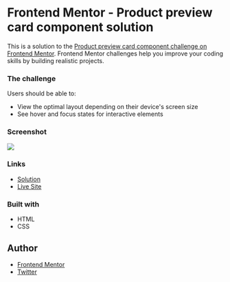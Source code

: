 # Frontend Mentor - Product preview card component solution

This is a solution to the [Product preview card component challenge on Frontend Mentor](https://www.frontendmentor.io/challenges/product-preview-card-component-GO7UmttRfa). Frontend Mentor challenges help you improve your coding skills by building realistic projects. 

### The challenge

Users should be able to:

- View the optimal layout depending on their device's screen size
- See hover and focus states for interactive elements

### Screenshot

![](./screenshot.jpg)

### Links

-  [Solution](https://www.frontendmentor.io/solutions/product-preview-card-component-html-css--WNJOxg0SD)
-  [Live Site](https://lspacka.github.io/FEM-product-preview-card-component/)

### Built with

- HTML
- CSS

## Author

- [Frontend Mentor](https://www.frontendmentor.io/profile/lspacka)
- [Twitter](https://www.twitter.com/lspacka)